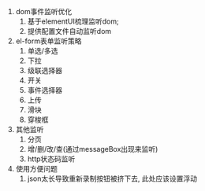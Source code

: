 1. dom事件监听优化
   1. 基于elementUI梳理监听dom; 
   2. 提供配置文件自动监听dom
2. el-form表单监听策略
   1. 单选/多选
   2. 下拉
   3. 级联选择器
   4. 开关
   5. 事件选择器
   6. 上传
   7. 滑块
   8. 穿梭框
3. 其他监听
   1. 分页
   2. 增/删/改/查(通过messageBox出现来监听)
   3. http状态码监听
4. 使用方便问题
   1. json太长导致重新录制按钮被挤下去, 此处应该设置浮动  